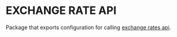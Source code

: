 # EXCHANGE RATE API

Package that exports configuration for calling [exchange rates api](https://exchangeratesapi.io).


